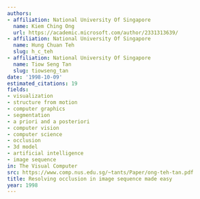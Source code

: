 ```yaml
---
authors:
- affiliation: National University Of Singapore
  name: Kiem Ching Ong
  url: https://academic.microsoft.com/author/2331313639/
- affiliation: National University Of Singapore
  name: Hung Chuan Teh
  slug: h_c_teh
- affiliation: National University Of Singapore
  name: Tiow Seng Tan
  slug: tiowseng_tan
date: '1998-10-09'
estimated_citations: 19
fields:
- visualization
- structure from motion
- computer graphics
- segmentation
- a priori and a posteriori
- computer vision
- computer science
- occlusion
- 3d model
- artificial intelligence
- image sequence
in: The Visual Computer
src: https://www.comp.nus.edu.sg/~tants/Paper/ong-teh-tan.pdf
title: Resolving occlusion in image sequence made easy
year: 1998
---
```

